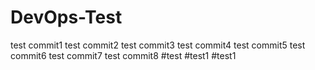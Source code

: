 # DevOps-Test
test commit1
test commit2
test commit3
test commit4
test commit5
test commit6
test commit7
test commit8
#test
#test1
#test1
